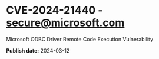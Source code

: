 # CVE-2024-21440 - secure@microsoft.com

Microsoft ODBC Driver Remote Code Execution Vulnerability

**Publish date:** 2024-03-12
